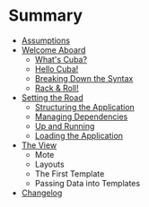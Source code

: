 Summary
=======

* [Assumptions](assumptions/README.md)
* [Welcome Aboard](welcome_aboard/README.md)
  * [What's Cuba?](welcome_aboard/what_is_cuba.md)
  * [Hello Cuba!](welcome_aboard/hello_cuba.md)
  * [Breaking Down the Syntax](welcome_aboard/breaking_down_the_syntax.md)
  * [Rack & Roll!](welcome_aboard/rack_and_roll.md)
* [Setting the Road](setting_the_road/README.md)
  * [Structuring the Application](setting_the_road/structuring_the_application.md)
  * [Managing Dependencies](setting_the_road/managing_dependencies.md)
  * [Up and Running](setting_the_road/up_and_running.md)
  * [Loading the Application](setting_the_road/loading_the_application.md)
* [The View](theview/README.md)
  * Mote
  * Layouts
  * The First Template
  * Passing Data into Templates
* [Changelog](CHANGELOG.md)
